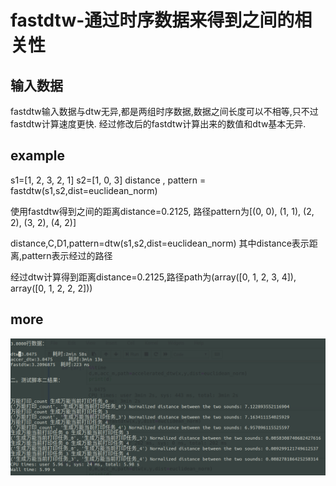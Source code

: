 fastdtw-通过时序数据来得到之间的相关性
=====

输入数据
----

fastdtw输入数据与dtw无异,都是两组时序数据,数据之间长度可以不相等,只不过fastdtw计算速度更快.
经过修改后的fastdtw计算出来的数值和dtw基本无异.

example
---

s1=[1, 2, 3, 2, 1]
s2=[1, 0, 3]
distance , pattern = fastdtw(s1,s2,dist=euclidean_norm)

使用fastdtw得到之间的距离distance=0.2125, 路径pattern为[(0, 0), (1, 1), (2, 2), (3, 2), (4, 2)]

distance,C,D1,pattern=dtw(s1,s2,dist=euclidean_norm)
其中distance表示距离,pattern表示经过的路径

经过dtw计算得到距离distance=0.2125,路径path为(array([0, 1, 2, 3, 4]), array([0, 1, 2, 2, 2]))

more
----

![](https://github.com/Orientsoft/prophet-suite/blob/master/fastdtw_corr/2019-03-22%2015-32-39%20%E7%9A%84%E5%B1%8F%E5%B9%95%E6%88%AA%E5%9B%BE.png)
